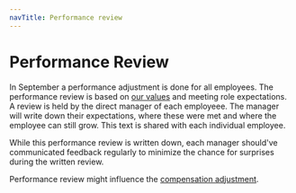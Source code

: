 ```yaml
---
navTitle: Performance review
---
```


# Performance Review

In September a performance adjustment is done for all employees. The performance
review is based on [our values](../company#values) and meeting role
expectations. A review is held by the direct manager of each employeee. The
manager will write down their expectations, where these were met and where the
employee can still grow. This text is shared with each individual employee.

While this performance review is written down, each manager should've communicated
feedback regularly to minimize the chance for surprises during the written review.

Performance review might influence the [compensation adjustment](../peopleops/compensation#adjustment).
